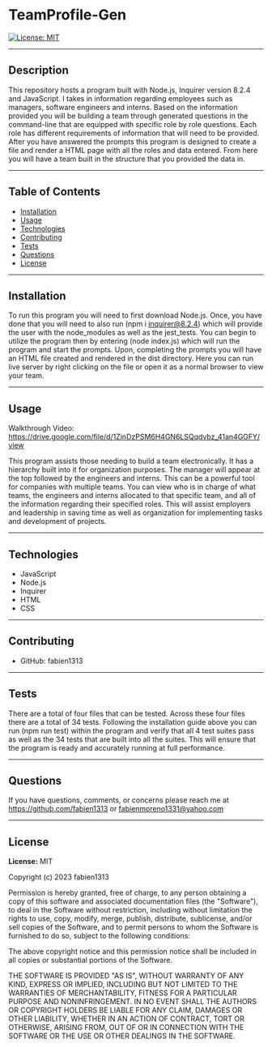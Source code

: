 # TeamProfile-Gen
  [![License: MIT](https://img.shields.io/badge/License-MIT-yellow.svg)](https://opensource.org/licenses/MIT)
  <hr>

  ## Description
This repository hosts a program built with Node.js, Inquirer version 8.2.4 and JavaScript. I takes in information regarding employees such as managers, software engineers and interns. Based on the information provided you will be building a team through generated questions in the command-line that are equipped with specific role by role questions. Each role has different requirements of information that will need to be provided. <br>
After you have answered the prompts this program is designed to create a file and render a HTML page with all the roles and data entered. From here you will have a team built in the structure that you provided the data in.
  <hr>

  ## Table of Contents
  - [Installation](#installation)
  - [Usage](#usage)
  - [Technologies](#technologies)
  - [Contributing](#contributing)
  - [Tests](#tests)
  - [Questions](#questions)
  - [License](#license)
  <hr>

  ## Installation
  To run this program you will need to first download Node.js. Once, you have done that you will need to also run (npm i inquirer@8.2.4) which will provide the user with the node_modules as well as the jest_tests. You can begin to utilize the program then by entering (node index.js) which will run the program and start the prompts. Upon, completing the prompts you will have an HTML file created and rendered in the dist directory. Here you can run live server by right clicking on the file or open it as a normal browser to view your team.
  <hr>

  ## Usage
  Walkthrough Video: https://drive.google.com/file/d/1ZinDzPSM6H4GN6LSQqdvbz_41an4GGFY/view 

  This program assists those needing to build a team electronically. It has a hierarchy built into it for organization purposes. The manager will appear at the top followed by the engineers and interns. This can be a powerful tool for companies with multiple teams. You can view who is in charge of what teams, the engineers and interns allocated to that specific team, and all of the information regarding their specified roles. This will assist employers and leadership in saving time as well as organization for implementing tasks and development of projects.
  <hr>

  ## Technologies
 - JavaScript
 - Node.js
 - Inquirer
 - HTML
 - CSS
 <hr>

 ## Contributing
 - GitHub: fabien1313
 <hr>
 
 ## Tests
 There are a total of four files that can be tested. Across these four files there are a total of 34 tests. Following the installation guide above you can run (npm run test) within the program and verify that all 4 test suites pass as well as the 34 tests that are built into all the suites. This will ensure that the program is ready and accurately running at full performance.
 <hr>

 ## Questions
 If you have questions, comments, or concerns please reach me at https://github.com/fabien1313
 or
 fabienmoreno1331@yahoo.com
<hr>

 ## License
 **License:** MIT

Copyright (c) 2023 fabien1313

Permission is hereby granted, free of charge, to any person obtaining a copy
of this software and associated documentation files (the "Software"), to deal
in the Software without restriction, including without limitation the rights
to use, copy, modify, merge, publish, distribute, sublicense, and/or sell
copies of the Software, and to permit persons to whom the Software is
furnished to do so, subject to the following conditions:

The above copyright notice and this permission notice shall be included in all
copies or substantial portions of the Software.

THE SOFTWARE IS PROVIDED "AS IS", WITHOUT WARRANTY OF ANY KIND, EXPRESS OR
IMPLIED, INCLUDING BUT NOT LIMITED TO THE WARRANTIES OF MERCHANTABILITY,
FITNESS FOR A PARTICULAR PURPOSE AND NONINFRINGEMENT. IN NO EVENT SHALL THE
AUTHORS OR COPYRIGHT HOLDERS BE LIABLE FOR ANY CLAIM, DAMAGES OR OTHER
LIABILITY, WHETHER IN AN ACTION OF CONTRACT, TORT OR OTHERWISE, ARISING FROM,
OUT OF OR IN CONNECTION WITH THE SOFTWARE OR THE USE OR OTHER DEALINGS IN THE
SOFTWARE.


